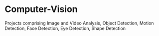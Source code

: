 # Computer-Vision
Projects comprising Image and Video Analysis,
Object Detection,
Motion Detection,
Face Detection,
Eye Detection,
Shape Detection
